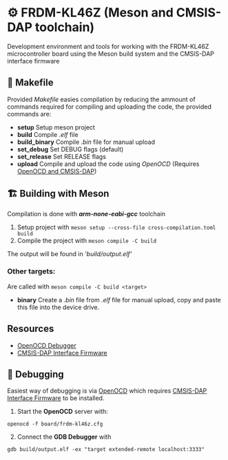 # ⚙️ FRDM-KL46Z (Meson and CMSIS-DAP toolchain)
Development environment and tools for working with the FRDM-KL46Z microcontroller board using the Meson build system and the CMSIS-DAP interface firmware

## 📀 Makefile
Provided _Makefile_ easies compilation by reducing the ammount of commands required for compiling and uploading the code, the provided commands are:

* __setup__ Setup meson project
* __build__ Compile _.elf_ file
* __build_binary__ Compile _.bin_ file for manual upload
* __set_debug__ Set DEBUG flags (default)
* __set_release__ Set RELEASE flags
* __upload__ Compile and upload the code using _OpenOCD_ (Requires [OpenOCD and CMSIS-DAP](#resources))

## 🏗️ Building with Meson
Compilation is done with ___arm-none-eabi-gcc___ toolchain
1. Setup project with ```meson setup --cross-file cross-compilation.toml build```
2. Compile the project with ```meson compile -C build```

The output will be found in _'build/output.elf'_

### Other targets:
Are called with ```meson compile -C build <target>```

* __binary__ Create a _.bin_ file from _.elf_ file for manual upload, copy and paste this file into the device drive.
	

## Resources
* [OpenOCD Debugger](https://openocd.org/)
* [CMSIS-DAP Interface Firmware](https://os.mbed.com/handbook/Firmware-FRDM-KL46Z)

## 🐞 Debugging
Easiest way of debugging is via [OpenOCD](#resources) which requires [CMSIS-DAP Interface Firmware](#resources) to be installed.

1. Start the __OpenOCD__ server with:
```
openocd -f board/frdm-kl46z.cfg
```
2. Connect the __GDB Debugger__ with
```
gdb build/output.elf -ex "target extended-remote localhost:3333"
```